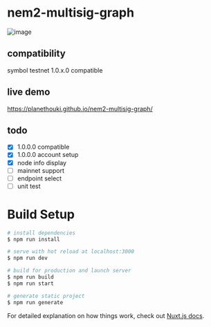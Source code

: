 # nem2-multisig-graph

![image](https://user-images.githubusercontent.com/26595148/72197624-b8cd6b00-3466-11ea-9521-ab485523dbd9.png)

## compatibility

symbol testnet 1.0.x.0 compatible

## live demo

https://planethouki.github.io/nem2-multisig-graph/

## todo

- [x] 1.0.0.0 compatible
- [x] 1.0.0.0 account setup
- [x] node info display
- [ ] mainnet support
- [ ] endpoint select
- [ ] unit test

# Build Setup

``` bash
# install dependencies
$ npm run install

# serve with hot reload at localhost:3000
$ npm run dev

# build for production and launch server
$ npm run build
$ npm run start

# generate static project
$ npm run generate
```

For detailed explanation on how things work, check out [Nuxt.js docs](https://nuxtjs.org).
